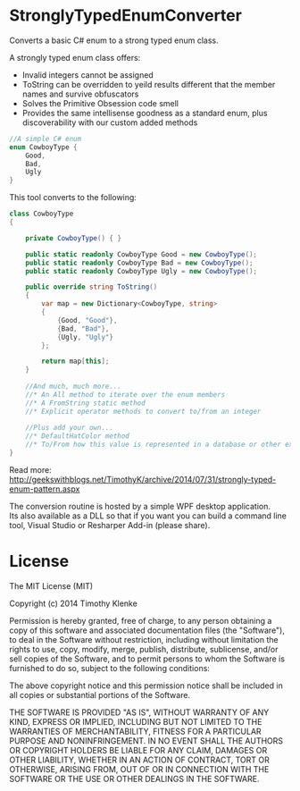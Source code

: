 StronglyTypedEnumConverter
==========================

Converts a basic C# enum to a strong typed enum class.  

A strongly typed enum class offers:
* Invalid integers cannot be assigned
* ToString can be overridden to yeild results different that the member names and survive obfuscators
* Solves the Primitive Obsession code smell
* Provides the same intellisense goodness as a standard enum, plus discoverability with our custom added methods


```C#
//A simple C# enum
enum CowboyType {
    Good,
    Bad,
    Ugly
}
```

This tool converts to the following:

```C#
class CowboyType
{

    private CowboyType() { }

    public static readonly CowboyType Good = new CowboyType();
    public static readonly CowboyType Bad = new CowboyType();
    public static readonly CowboyType Ugly = new CowboyType();

    public override string ToString()
    {
        var map = new Dictionary<CowboyType, string>
        {
            {Good, "Good"},
            {Bad, "Bad"},
            {Ugly, "Ugly"}
        };

        return map[this];
    }
    
    //And much, much more...
    //* An All method to iterate over the enum members
    //* A FromString static method
    //* Explicit operator methods to convert to/from an integer
    
    //Plus add your own...
    //* DefaultHatColor method
    //* To/From how this value is represented in a database or other external systems
}
```
Read more: http://geekswithblogs.net/TimothyK/archive/2014/07/31/strongly-typed-enum-pattern.aspx

The conversion routine is hosted by a simple WPF desktop application.  
Its also available as a DLL so that if you want you can
build a command line tool, Visual Studio or Resharper Add-in (please share).


License
=======

The MIT License (MIT)

Copyright (c) 2014 Timothy Klenke

Permission is hereby granted, free of charge, to any person obtaining a copy
of this software and associated documentation files (the "Software"), to deal
in the Software without restriction, including without limitation the rights
to use, copy, modify, merge, publish, distribute, sublicense, and/or sell
copies of the Software, and to permit persons to whom the Software is
furnished to do so, subject to the following conditions:

The above copyright notice and this permission notice shall be included in all
copies or substantial portions of the Software.

THE SOFTWARE IS PROVIDED "AS IS", WITHOUT WARRANTY OF ANY KIND, EXPRESS OR
IMPLIED, INCLUDING BUT NOT LIMITED TO THE WARRANTIES OF MERCHANTABILITY,
FITNESS FOR A PARTICULAR PURPOSE AND NONINFRINGEMENT. IN NO EVENT SHALL THE
AUTHORS OR COPYRIGHT HOLDERS BE LIABLE FOR ANY CLAIM, DAMAGES OR OTHER
LIABILITY, WHETHER IN AN ACTION OF CONTRACT, TORT OR OTHERWISE, ARISING FROM,
OUT OF OR IN CONNECTION WITH THE SOFTWARE OR THE USE OR OTHER DEALINGS IN THE
SOFTWARE.
